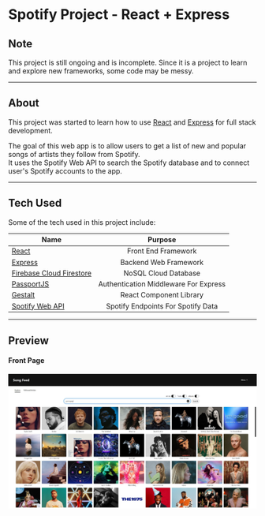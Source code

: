 # Spotify Project - React + Express 

## Note
This project is still ongoing and is incomplete. Since it is a project to learn and explore new frameworks, some code may be messy.

---
## About

This project was started to learn how to use [React](https://reactjs.org/) and [Express](https://expressjs.com/) for full stack development.

The goal of this web app is to allow users to get a list of new and popular songs of artists they follow from Spotify.  
It uses the Spotify Web API to search the Spotify database and to connect user's Spotify accounts to the app.

---
## Tech Used
Some of the tech used in this project include:

| Name                                  | Purpose       |
| -------------                         |:-------------:|
| [React](https://reactjs.org/)                                                         | Front End Framework     |
| [Express](https://expressjs.com/)                                                     | Backend Web Framework     |
| [Firebase Cloud Firestore](https://firebase.google.com/docs/firestore)                | NoSQL Cloud Database     |
| [PassportJS](https://www.passportjs.org/)                                             | Authentication Middleware For Express    |
| [Gestalt](https://gestalt.pinterest.systems/home)                                     | React Component Library     |
| [Spotify Web API](https://developer.spotify.com/documentation/web-api/)               | Spotify Endpoints For Spotify Data     |

---
## Preview

#### Front Page
![Front Page](/preview_images/preview1.JPG)
